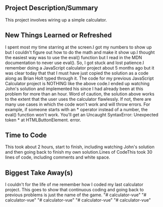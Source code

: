 ## Project Description/Summary

This project involves wiring up a simple calculator.

## New Things Learned or Refreshed

I spent most my time starring at the screen.I got my numbers to show up but I couldn't figure out how to do the math and make it show up.I thought the easiest way was to use the eval() function but I read in the MDN documentation to never use eval(). So, I got stuck and lost patience.I remember doing a JavaScript calculator project about 5 months ago but it was clear today that that I must have just copied the solution as a code along as Brian Holt typed through it. The code for my previous JavaScript Calculator project is NOTHING like the above code.I ended up watching John's solution and implemented his since I had already been at this problem for more than an hour. Word of caution, the solution above works to the extent that the user uses the calculator flawlessly. If not, there are many use cases in which the code won't work and will throw errors. For example, if someone starts with an * operator instead of a number, the eval() function won't work. You'll get an Uncaught SyntaxError: Unexpected token * at HTMLButtonElement.<anonymous> error.

## Time to Code

This took about 2 hours, start to finish, including watching John's solution and then going back to finish my own solution.Lines of CodeThis took 30 lines of code, including comments and white space.

## Biggest Take Away(s)

I couldn't for the life of me remember how I coded my last calculator project. This goes to show that continuous coding and going back to previous problems is just the name of the game. "# calculator-vue" 
"# calculator-vue" 
"# calculator-vue" 
"# calculator-vue" 
"# calculator-vue" 
